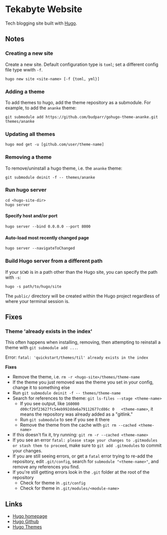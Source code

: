 # Tekabyte Website

Tech blogging site built with [Hugo](https://gohugo.io).

## Notes

### Creating a new site

Create a new site. Default configuration type is `toml`; set a different config file type wwith `-f`.

```shell
hugo new site <site-name> [-f {toml, yml}]
```

### Adding a theme

To add themes to hugo, add the theme repository as a submodule. For example, to add the `ananke` theme:

```shell
git submodule add https://github.com/budparr/gohugo-theme-ananke.git themes/ananke
```

### Updating all themes

```shell
hugo mod get -u [github.com/user/theme-name]
```

### Removing a theme

To remove/uninstall a hugo theme, i.e. the `ananke` theme:

```shell
git submodule deinit -f -- themes/ananke
```

### Run hugo server

```shell
cd <hugo-site-dir>
hugo server
```

#### Specify host and/or port

```shell
hugo server --bind 0.0.0.0 --port 8000
```

#### Auto-load most recently changed page

```shell
hugo server --navigateToChanged
```

### Build Hugo server from a different path

If your `$CWD` is in a path other than the Hugo site, you can specify the path with `-s`:

```shell
hugo -s path/to/hugo/site
```

The `public/` directory will be created within the Hugo project regardless of where your terminal session is.


## Fixes

### Theme 'already exists in the index'

This often happens when installing, removing, then attempting to reinstall a theme with `git submodule add ...`.

Error: `fatal: 'quickstart/themes/til' already exists in the index`

**Fixes**

- Remove the theme, i.e. `rm -r <hugo-site>/themes/theme-name`
- If the theme you just removed was the theme you set in your config, change it to something else
- Run `git submodule deinit -f -- themes/theme-name`
- Search for references to the theme: `git ls-files --stage <theme-name>`
  - If you see output, like `160000 d00cf29f23627fc54eb992dde6a79112677cd86c 0   <theme-name>`, it means the repository was already added as a "gitlink."
  - Run `git submodule` to see if you see it there
  - Remove the theme from the cache with `git rm --cached <theme-name>`
- If this doesn't fix it, try running: `git rm -r --cached <theme-name>`
- If you see an error `fatal: please stage your changes to .gitmodules or stash them to proceed`, make sure to `git add .gitmodules` to commit your changes.
- If you are still seeing errors, or get a `fatal` error trying to re-add the repository, edit `.git/config`, search for `submodule "<theme-name>"`, and remove any references you find.
- If you're still getting errors look in the `.git` folder at the root of the repository
  - Check for theme in `.git/config`
  - Check for theme in `.git/modules/<module-name>`

## Links

- [Hugo homepage](https://gohugo.io)
- [Hugo Github](https://github.com/gohugoio/hugo)
- [Hugo Themes](https://themes.gohugo.io)
